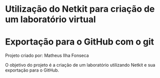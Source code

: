 # Utilização do Netkit para criação de um laboratório virtual
# Exportação para o GitHub com o git

Projeto criado por: Matheus Ilha Fonseca

O objetivo do projeto é a criação de um laboratório utilizando Netkit e sua exportação para o GitHub.
